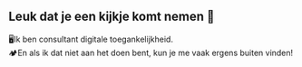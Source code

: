 ## Leuk dat je een kijkje komt nemen :eyes:

🖥️Ik ben consultant digitale toegankelijkheid.  
🏕️En als ik dat niet aan het doen bent, kun je me vaak ergens buiten vinden!


<!--
**RenateRoke/RenateRoke** is a ✨ _special_ ✨ repository because its `README.md` (this file) appears on your GitHub profile.

Here are some ideas to get you started:

- 🔭 I’m currently working on ...
- 🌱 I’m currently learning ...
- 👯 I’m looking to collaborate on ...
- 🤔 I’m looking for help with ...
- 💬 Ask me about ...
- 📫 How to reach me: ...
- 😄 Pronouns: ...
- ⚡ Fun fact: ...
-->
